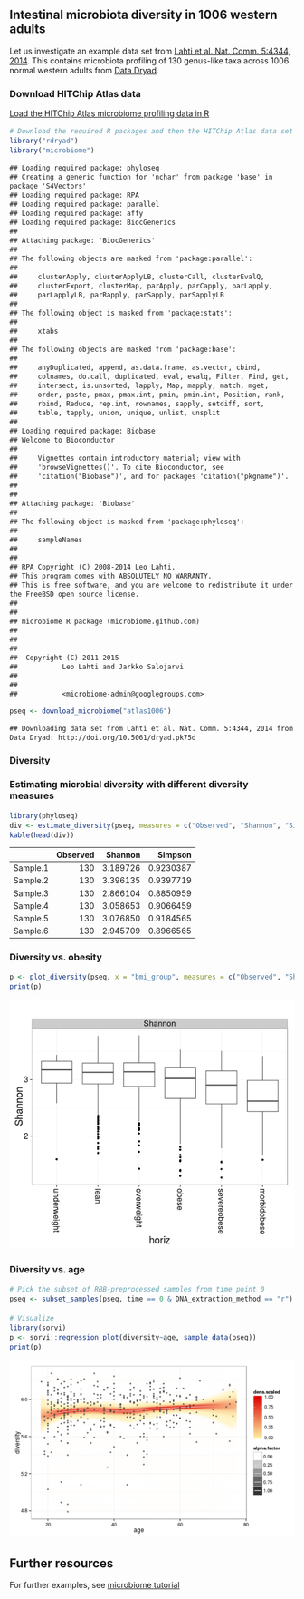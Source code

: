 ## Intestinal microbiota diversity in 1006 western adults

Let us investigate an example data set from [Lahti et al. Nat. Comm. 5:4344, 2014](http://www.nature.com/ncomms/2014/140708/ncomms5344/full/ncomms5344.html). This contains microbiota profiling of 130 genus-like taxa across 1006 normal western adults from [Data Dryad](http://doi.org/10.5061/dryad.pk75d).


### Download HITChip Atlas data

[Load the HITChip Atlas microbiome profiling data in R](Data.md)


```r
# Download the required R packages and then the HITChip Atlas data set
library("rdryad")
library("microbiome")
```

```
## Loading required package: phyloseq
## Creating a generic function for 'nchar' from package 'base' in package 'S4Vectors'
## Loading required package: RPA
## Loading required package: parallel
## Loading required package: affy
## Loading required package: BiocGenerics
## 
## Attaching package: 'BiocGenerics'
## 
## The following objects are masked from 'package:parallel':
## 
##     clusterApply, clusterApplyLB, clusterCall, clusterEvalQ,
##     clusterExport, clusterMap, parApply, parCapply, parLapply,
##     parLapplyLB, parRapply, parSapply, parSapplyLB
## 
## The following object is masked from 'package:stats':
## 
##     xtabs
## 
## The following objects are masked from 'package:base':
## 
##     anyDuplicated, append, as.data.frame, as.vector, cbind,
##     colnames, do.call, duplicated, eval, evalq, Filter, Find, get,
##     intersect, is.unsorted, lapply, Map, mapply, match, mget,
##     order, paste, pmax, pmax.int, pmin, pmin.int, Position, rank,
##     rbind, Reduce, rep.int, rownames, sapply, setdiff, sort,
##     table, tapply, union, unique, unlist, unsplit
## 
## Loading required package: Biobase
## Welcome to Bioconductor
## 
##     Vignettes contain introductory material; view with
##     'browseVignettes()'. To cite Bioconductor, see
##     'citation("Biobase")', and for packages 'citation("pkgname")'.
## 
## 
## Attaching package: 'Biobase'
## 
## The following object is masked from 'package:phyloseq':
## 
##     sampleNames
## 
## 
## RPA Copyright (C) 2008-2014 Leo Lahti.
## This program comes with ABSOLUTELY NO WARRANTY.
## This is free software, and you are welcome to redistribute it under the FreeBSD open source license.
## 
## 
## microbiome R package (microbiome.github.com)
##           
## 
## 
##  Copyright (C) 2011-2015
##           Leo Lahti and Jarkko Salojarvi 
## 
##         
##           <microbiome-admin@googlegroups.com>
```

```r
pseq <- download_microbiome("atlas1006")
```

```
## Downloading data set from Lahti et al. Nat. Comm. 5:4344, 2014 from Data Dryad: http://doi.org/10.5061/dryad.pk75d
```


### Diversity 

### Estimating microbial diversity with different diversity measures


```r
library(phyloseq)
div <- estimate_diversity(pseq, measures = c("Observed", "Shannon", "Simpson"))
kable(head(div))
```



|         | Observed|  Shannon|   Simpson|
|:--------|--------:|--------:|---------:|
|Sample.1 |      130| 3.189726| 0.9230387|
|Sample.2 |      130| 3.396135| 0.9397719|
|Sample.3 |      130| 2.866104| 0.8850959|
|Sample.4 |      130| 3.058653| 0.9066459|
|Sample.5 |      130| 3.076850| 0.9184565|
|Sample.6 |      130| 2.945709| 0.8966565|


### Diversity vs. obesity


```r
p <- plot_diversity(pseq, x = "bmi_group", measures = c("Observed", "Shannon", "Simpson"), det.th = 250)
print(p)
```

![plot of chunk div-example2](figure/div-example2-1.png) 


### Diversity vs. age


```r
# Pick the subset of RBB-preprocessed samples from time point 0
pseq <- subset_samples(pseq, time == 0 & DNA_extraction_method == "r")

# Visualize
library(sorvi)
p <- sorvi::regression_plot(diversity~age, sample_data(pseq))
print(p)
```

![plot of chunk atlas-example3](figure/atlas-example3-1.png) 


## Further resources

For further examples, see [microbiome tutorial](https://github.com/microbiome/microbiome/blob/master/vignettes/vignette.md)

